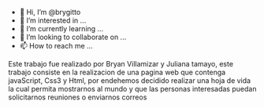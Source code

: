 - 👋 Hi, I’m @brygitto
- 👀 I’m interested in ...
- 🌱 I’m currently learning ...
- 💞️ I’m looking to collaborate on ...
- 📫 How to reach me ...

<!---
brygitto/brygitto is a ✨ special ✨ repository because its `README.md` (this file) appears on your GitHub profile.
You can click the Preview link to take a look at your changes.
--->

Este trabajo fue realizado por Bryan Villamizar y Juliana tamayo, este trabajo consiste en la realizacion de una pagina web que contenga javaScript, Css3 y Html,
por endehemos decidido realizar una hoja de vida la cual permita mostrarnos al mundo y que las personas interesadas puedan solicitarnos reuniones o enviarnos correos
